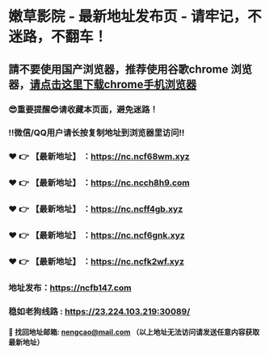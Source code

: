 # 嫩草影院 - 最新地址发布页 - 请牢记，不迷路，不翻车！

## 請不要使用国产浏览器，推荐使用谷歌chrome 浏览器，<a href = "https://www.google.cn/chrome/">请点击这里下载chrome手机浏览器</a>

### :sunglasses:重要提醒:sunglasses:请收藏本页面，避免迷路！
### ‼️微信/QQ用户请长按复制地址到浏览器里访问‼️

### :heart: :point_right: 【最新地址】 ：https://nc.ncf68wm.xyz
### :heart: :point_right: 【最新地址】 ：https://nc.ncch8h9.com
### :heart: :point_right: 【最新地址】 ：https://nc.ncff4gb.xyz
### :heart: :point_right: 【最新地址】 ：https://nc.ncf6gnk.xyz
### :heart: :point_right: 【最新地址】 ：https://nc.ncfk2wf.xyz

### 地址发布：https://ncfb147.com
### 稳如老狗线路 : https://23.224.103.219:30089/

#### :e-mail: __找回地址邮箱: nengcao@mail.com （以上地址无法访问请发送任意内容获取最新地址）__
